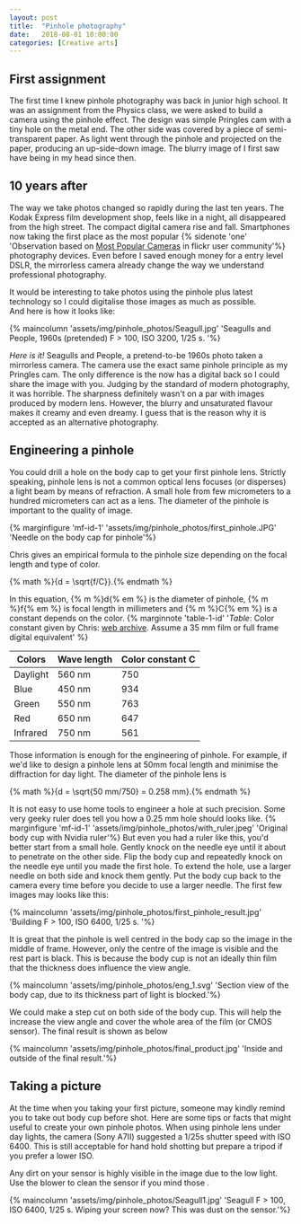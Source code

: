 ```yaml
---
layout: post
title:  "Pinhole photography"
date:   2018-08-01 10:00:00
categories: [Creative arts]
---
```



## First assignment  
The first time I knew pinhole photography was back in junior high school. 
It was an assignment from the Physics class, we were asked to build a camera using the pinhole effect.
The design was simple Pringles cam with a tiny hole on the metal end.
The other side was covered by a piece of semi-transparent paper. 
As light went through the pinhole and projected on the paper, producing an up-side-down image.
The blurry image of I first saw have being in my head since then. 

## 10 years after  
The way we take photos changed so rapidly during the last ten years. The Kodak Express film development shop, feels like in a night, all disappeared from the high street.
The compact digital camera rise and fall. Smartphones now taking the first place as the most popular {% sidenote 'one' 'Observation based on [Most Popular Cameras](https://www.flickr.com/cameras/) in flickr user community'%} photography devices. Even before I saved enough money for a entry level DSLR, the mirrorless camera already change the way we understand professional photography.

It would be interesting to take photos using the pinhole plus latest technology so I could digitalise those images as much as possible.  
And here is how it looks like:
 
{% maincolumn  'assets/img/pinhole_photos/Seagull.jpg' 'Seagulls and People, 1960s (pretended)    F > 100, ISO 3200, 1/25 s. '%}

*Here is it!* Seagulls and People, a pretend-to-be 1960s photo taken a mirrorless camera. The camera use the exact same pinhole principle as my Pringles cam. 
The only difference is the now has a digital back so I could share the image with you.
Judging by the standard of modern photography, it was horrible.
The sharpness definitely wasn't on a par with images produced by modern lens. 
However, the blurry and unsaturated flavour makes it creamy and even dreamy. 
I guess that is the reason why it is accepted as an alternative photography. 

## Engineering a pinhole
You could drill a hole on the body cap to get your first pinhole lens.
Strictly speaking, pinhole lens is not a common optical lens focuses (or disperses) a light beam by means of refraction. 
A small hole from few micrometers to a hundred micrometers can act as a lens. 
The diameter of the pinhole is important to the quality of image.

{% marginfigure 'mf-id-1' 'assets/img/pinhole_photos/first_pinhole.JPG' 'Needle on the body cap for pinhole'%}

Chris gives an empirical formula to the pinhole size depending on the focal length and type of color.

{% math %}{d = \sqrt{f/C}}.{% endmath %}

In this equation, {% m %}d{% em %} is the diameter of pinhole, {% m %}f{% em %} is focal length in millimeters and {% m %}C{% em %}  is a constant depends on the color.
{% marginnote 'table-1-id' '*Table*: Color constant given by Chris: [web archive](http://web.archive.org/web/20170320200327/http://pinhole.stanford.edu/pinholemath.htm). Assume a 35 mm film or full frame digital equivalent' %}

<div class="table-wrapper">
<table class="booktabs">
          <thead>
            <tr><th>Colors</th><th>Wave length</th><th>Color constant C</th></tr>
          </thead>
          <tbody>
            <tr><td>Daylight</td>     <td>560 nm</td><td class="r">750</td></tr>
            <tr><td>Blue</td>         <td>450 nm</td>    <td class="r">934</td></tr>
            <tr><td>Green</td>      <td>550 nm</td> <td class="r">763</td></tr>
            <tr><td>Red</td>      <td>650 nm</td> <td class="r">647</td></tr>
            <tr><td>Infrared</td><td>750 nm</td>  <td class="r">561</td></tr>
          </tbody>
</table>
</div>

Those information is enough for the engineering of pinhole. 
For example, if we'd like to design a pinhole lens at 50mm focal length and minimise the diffraction for day light. 
The diameter of the pinhole lens is 

{% math %}{d = \sqrt{50 mm/750} = 0.258 mm}.{% endmath %}

It is not easy to use home tools to engineer a hole at such precision.
Some very geeky ruler does tell you how a 0.25 mm hole should looks like.
{% marginfigure 'mf-id-1' 'assets/img/pinhole_photos/with_ruler.jpeg' 'Original body cup with Nvidia ruler'%}
But even you had a ruler like this, you'd better start from a small hole.
Gently knock on the needle eye until it about to penetrate on the other side.
Flip the body cup and repeatedly knock on the needle eye until you made the first hole.
To extend the hole, use a larger needle on both side and knock them gently.
Put the body cup back to the camera every time before you decide to use a larger needle.
The first few images may looks like this:

{% maincolumn  'assets/img/pinhole_photos/first_pinhole_result.jpg' 'Building   F > 100, ISO 6400, 1/25 s. '%}

It is great that the pinhole is well centred in the body cap so the image in the middle of frame.
However, only the centre of the image is visible and the rest part is black.
This is because the body cup is not an ideally thin film that the thickness does influence the view angle.

{% maincolumn  'assets/img/pinhole_photos/eng_1.svg' 'Section view of the body cap, due to its thickness part of light is blocked.'%}

We could make a step cut on both side of the body cup.
This will help the increase the view angle and cover the whole area of the film (or CMOS sensor). 
The final result is shown as below 

{% maincolumn  'assets/img/pinhole_photos/final_product.jpg' 'Inside and outside of the final result.'%}


## Taking a picture

At the time when you taking your first picture, someone may kindly remind you to take out body cup before shot.
Here are some tips or facts that might useful to create your own pinhole photos.
When using pinhole lens under day lights, the camera (Sony A7II) suggested a 1/25s shutter speed with ISO 6400. 
This is still acceptable for hand hold shotting but prepare a tripod if you prefer a lower ISO. 

Any dirt on your sensor is highly visible in the image due to the low light. 
Use the blower to clean the sensor if you mind those .

 
 {% maincolumn  'assets/img/pinhole_photos/Seagull1.jpg' 'Seagull   F > 100, ISO 6400, 1/25 s. Wiping your screen now? This was dust on the sensor.'%}